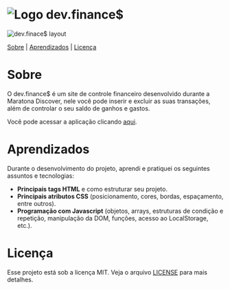 # ![Logo dev.finance$](https://svgshare.com/s/U3M)


![dev.finace$ layout](https://imgur.com/5pIREee)

[Sobre](#Sobre)   |  [Aprendizados](#Aprendizados)  | [Licença](#Licença)


# Sobre

O dev.finance$ é um site de controle financeiro desenvolvido durante a Maratona Discover, nele você pode inserir e excluir as suas transações, além de controlar o seu saldo de ganhos e gastos. 

Você pode acessar a aplicação clicando [aqui](https://beatrizdossantos.github.io/DevFinances/).

# Aprendizados
Durante o desenvolvimento do projeto, aprendi e pratiquei os seguintes assuntos e tecnologias:

* **Principais tags HTML** e como estruturar seu projeto. 
* **Principais atributos CSS** (posicionamento, cores, bordas, espaçamento, entre outros).
* **Programação com Javascript** (objetos, arrays, estruturas de condição e repetição, manipulação da DOM, funções, acesso ao LocalStorage, etc.).

#  Licença

Esse projeto está sob a licença MIT. Veja o arquivo  [LICENSE](https://github.com/beatrizdossantos/DevFinances/blob/main/LICENSE)  para mais detalhes.
